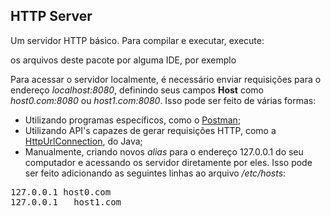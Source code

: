 ## HTTP Server

Um servidor HTTP básico. Para compilar e executar, execute:

os arquivos deste pacote por alguma IDE, por exemplo

Para acessar o servidor localmente, é necessário enviar requisições para o endereço *localhost:8080*, 
definindo seus campos **Host** como *host0.com:8080* ou *host1.com:8080*. Isso pode ser feito de várias formas:
 - Utilizando programas específicos, como o [Postman](https://www.getpostman.com/apps);
 - Utilizando API's capazes de gerar requisições HTTP, como a [HttpUrlConnection](https://docs.oracle.com/javase/8/docs/api/java/net/HttpURLConnection.html), do Java;
 - Manualmente, criando novos *alias* para o endereço 127.0.0.1 do seu computador e acessando os servidor diretamente por eles. Isso pode ser feito adicionando as seguintes linhas ao arquivo */etc/hosts*:
 <pre>127.0.0.1	host0.com
127.0.0.1	host1.com</pre>

